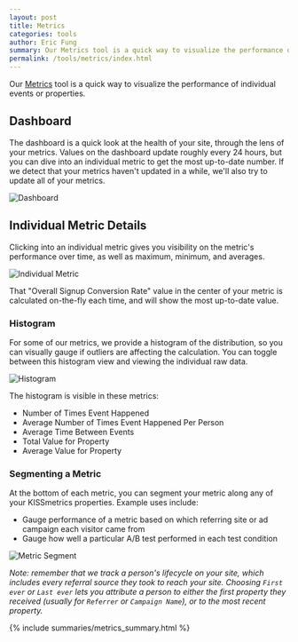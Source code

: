 ```yaml
---
layout: post
title: Metrics
categories: tools
author: Eric Fung
summary: Our Metrics tool is a quick way to visualize the performance of individual events or properties.
permalink: /tools/metrics/index.html
---
```

Our [Metrics][metrics] tool is a quick way to visualize the performance of individual events or properties.

<div id="wistia_d091892948" class="wistia_embed wistia-embed" data-video-width="640" data-video-height="400">
</div>

## Dashboard

The dashboard is a quick look at the health of your site, through the lens of your metrics. Values on the dashboard update roughly every 24 hours, but you can dive into an individual metric to get the most up-to-date number. If we detect that your metrics haven't updated in a while, we'll also try to update all of your metrics.

![Dashboard][dashboard]

## Individual Metric Details

Clicking into an individual metric gives you visibility on the metric's performance over time, as well as maximum, minimum, and averages.

![Individual Metric][individual-metric]

That "Overall Signup Conversion Rate" value in the center of your metric is calculated on-the-fly each time, and will show the most up-to-date value.

### Histogram

For some of our metrics, we provide a histogram of the distribution, so you can visually gauge if outliers are affecting the calculation. You can toggle between this histogram view and viewing the individual raw data.

![Histogram][histogram]

The histogram is visible in these metrics:

* Number of Times Event Happened
* Average Number of Times Event Happened Per Person
* Average Time Between Events
* Total Value for Property
* Average Value for Property

### Segmenting a Metric

At the bottom of each metric, you can segment your metric along any of your KISSmetrics properties. Example uses include:

* Gauge performance of a metric based on which referring site or ad campaign each visitor came from
* Gauge how well a particular A/B test performed in each test condition

![Metric Segment][metric-segment]

*Note: remember that we track a person's lifecycle on your site, which includes every referral source they took to reach your site. Choosing `First ever` or `Last ever` lets you attribute a person to either the first property they received (usually for `Referrer` or `Campaign Name`), or to the most recent property.*

{% include summaries/metrics_summary.html %}

[metrics]: https://app.kissmetrics.com/metrics
[dashboard]: https://s3.amazonaws.com/kissmetrics-support-files/assets/tools/metrics/dashboard.png
[individual-metric]: https://s3.amazonaws.com/kissmetrics-support-files/assets/tools/metrics/individual-metric.png
[histogram]: https://s3.amazonaws.com/kissmetrics-support-files/assets/tools/metrics/histogram.png
[metric-segment]: https://s3.amazonaws.com/kissmetrics-support-files/assets/tools/metrics/metric-segment.png